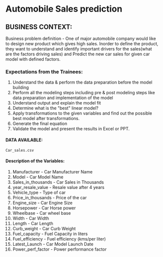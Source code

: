 # Automobile Sales prediction
## BUSINESS CONTEXT:
Business problem definition - One of major automobile company would like to design new product which gives high sales. Inorder to define the product, they want to understand and identify important drivers for the sales(what are the factors driving sales) and Predict the new car sales for given car model with defined factors.

### Expectations from the Trainees:

1.	Understand the data & perform the data preparation before the model building
2.	Perform all the modeling steps including pre & post modeling steps like data preparation and implementation of the model
3.	Understand output and explain the model fit
4.	Determine what is the "best" linear model?
5.	Apply transformations to the given variables and find out the possible best model after transformations.
6.	Generate the final equation
7.	Validate the model and present the results in Excel or PPT.

#### DATA AVAILABLE:
	Car_sales.csv


#### Description of the Variables:

1.	Manufacturer - Car Manufacturer Name
2.	Model - Car Model Name
3.	Sales_in_thousands - Car Sales in Thousands
4.	year_resale_value - Resale value after 4 years
5.	Vehicle_type - Type of car
6.	Price_in_thousands - Price of the car
7.	Engine_size - Car Engine Size
8.	Horsepower - Car Horse power
9.	Wheelbase - Car wheel base
10.	Width - Car Width
11.	Length - Car Length
12.	Curb_weight - Car Curb Weight
13.	Fuel_capacity - Fuel Capacity in liters
14.	Fuel_efficiency - Fuel efficiency (kms/per liter)
15.	Latest_Launch - Car Model Launch Date
16.	Power_perf_factor - Power performance factor
